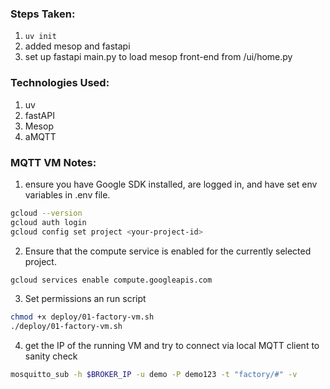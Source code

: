 ### Steps Taken:
1. `uv init`
2. added mesop and fastapi
3. set up fastapi main.py to load mesop front-end from /ui/home.py

### Technologies Used:
1. uv
2. fastAPI
3. Mesop
4. aMQTT


### MQTT VM Notes:
1. ensure you have Google SDK installed, are logged in, and have set env variables in .env file.
```bash
gcloud --version
gcloud auth login
gcloud config set project <your-project-id>
```

2. Ensure that the compute service is enabled for the currently selected project.
```bash
gcloud services enable compute.googleapis.com
```

3. Set permissions an run script
```bash
chmod +x deploy/01-factory-vm.sh
./deploy/01-factory-vm.sh
```

4. get the IP of the running VM and try to connect via local MQTT client to sanity check

```bash
mosquitto_sub -h $BROKER_IP -u demo -P demo123 -t "factory/#" -v
```